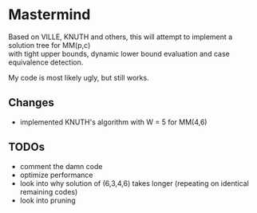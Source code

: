 # Mastermind

Based on VILLE, KNUTH and others, this will attempt to implement a solution tree for MM(p,c)  
with tight upper bounds, dynamic lower bound evaluation and case equivalence detection.  
  
My code is most likely ugly, but still works.

## Changes

* implemented KNUTH's algorithm with W = 5 for MM(4,6)

## TODOs

* comment the damn code
* optimize performance
* look into why solution of (6,3,4,6) takes longer (repeating on identical remaining codes)
* look into pruning